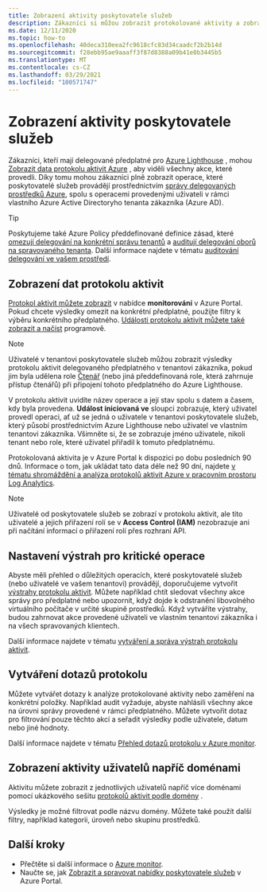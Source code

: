 ```yaml
---
title: Zobrazení aktivity poskytovatele služeb
description: Zákazníci si můžou zobrazit protokolované aktivity a zobrazit akce provedené poskytovateli služeb prostřednictvím delegované správy prostředků Azure.
ms.date: 12/11/2020
ms.topic: how-to
ms.openlocfilehash: 40deca310eea2fc9618cfc83d34caadcf2b2b14d
ms.sourcegitcommit: f28ebb95ae9aaaff3f87d8388a09b41e0b3445b5
ms.translationtype: MT
ms.contentlocale: cs-CZ
ms.lasthandoff: 03/29/2021
ms.locfileid: "100571747"
---
```

# <a name="view-service-provider-activity"></a>Zobrazení aktivity poskytovatele služeb

Zákazníci, kteří mají delegované předplatné pro [Azure Lighthouse](../overview.md) , mohou [Zobrazit data protokolu aktivit Azure](../../azure-monitor/essentials/platform-logs-overview.md) , aby viděli všechny akce, které provedli. Díky tomu mohou zákazníci plně zobrazit operace, které poskytovatelé služeb provádějí prostřednictvím [správy delegovaných prostředků Azure](../concepts/azure-delegated-resource-management.md), spolu s operacemi provedenými uživateli v rámci vlastního Azure Active Directoryho tenanta zákazníka (Azure AD).

> [!TIP]
> Poskytujeme také Azure Policy předdefinované definice zásad, které [omezují delegování na konkrétní správu tenantů](https://github.com/Azure/azure-policy/blob/master/built-in-policies/policyDefinitions/Lighthouse/AllowCertainManagingTenantIds_Deny.json) a [auditují delegování oborů na spravovaného tenanta](https://github.com/Azure/azure-policy/blob/master/built-in-policies/policyDefinitions/Lighthouse/Lighthouse_Delegations_Audit.json). Další informace najdete v tématu [auditování delegování ve vašem prostředí](view-manage-service-providers.md#audit-delegations-in-your-environment).

## <a name="view-activity-log-data"></a>Zobrazení dat protokolu aktivit

[Protokol aktivit můžete zobrazit](../../azure-monitor/essentials/activity-log.md#view-the-activity-log) v nabídce **monitorování** v Azure Portal. Pokud chcete výsledky omezit na konkrétní předplatné, použijte filtry k výběru konkrétního předplatného. [Události protokolu aktivit můžete také zobrazit a načíst](../../azure-monitor/essentials/activity-log.md#view-the-activity-log) programově.

> [!NOTE]
> Uživatelé v tenantovi poskytovatele služeb můžou zobrazit výsledky protokolu aktivit delegovaného předplatného v tenantovi zákazníka, pokud jim byla udělena role [Čtenář](../../role-based-access-control/built-in-roles.md#reader) (nebo jiná předdefinovaná role, která zahrnuje přístup čtenářů) při připojení tohoto předplatného do Azure Lighthouse.

V protokolu aktivit uvidíte název operace a její stav spolu s datem a časem, kdy byla provedena. **Událost iniciovaná ve** sloupci zobrazuje, který uživatel provedl operaci, ať už se jedná o uživatele v tenantovi poskytovatele služeb, který působí prostřednictvím Azure Lighthouse nebo uživatel ve vlastním tenantovi zákazníka. Všimněte si, že se zobrazuje jméno uživatele, nikoli tenant nebo role, které uživatel přiřadil k tomuto předplatnému.

Protokolovaná aktivita je v Azure Portal k dispozici po dobu posledních 90 dnů. Informace o tom, jak ukládat tato data déle než 90 dní, najdete [v tématu shromáždění a analýza protokolů aktivit Azure v pracovním prostoru Log Analytics](../../azure-monitor/essentials/activity-log.md).

> [!NOTE]
> Uživatelé od poskytovatele služeb se zobrazí v protokolu aktivit, ale tito uživatelé a jejich přiřazení rolí se v **Access Control (IAM)** nezobrazuje ani při načítání informací o přiřazení rolí přes rozhraní API.

## <a name="set-alerts-for-critical-operations"></a>Nastavení výstrah pro kritické operace

Abyste měli přehled o důležitých operacích, které poskytovatelé služeb (nebo uživatelé ve vašem tenantovi) provádějí, doporučujeme vytvořit [výstrahy protokolu aktivit](../../azure-monitor/alerts/activity-log-alerts.md). Můžete například chtít sledovat všechny akce správy pro předplatné nebo upozornit, když dojde k odstranění libovolného virtuálního počítače v určité skupině prostředků. Když vytváříte výstrahy, budou zahrnovat akce provedené uživateli ve vlastním tenantovi zákazníka i na všech spravovaných klientech.

Další informace najdete v tématu [vytváření a správa výstrah protokolu aktivit](../../azure-monitor/alerts/alerts-activity-log.md).

## <a name="create-log-queries"></a>Vytváření dotazů protokolu

Můžete vytvářet dotazy k analýze protokolované aktivity nebo zaměření na konkrétní položky. Například audit vyžaduje, abyste nahlásili všechny akce na úrovni správy provedené v rámci předplatného. Můžete vytvořit dotaz pro filtrování pouze těchto akcí a seřadit výsledky podle uživatele, datum nebo jiné hodnoty.

Další informace najdete v tématu [Přehled dotazů protokolu v Azure monitor](../../azure-monitor/logs/log-query-overview.md).

## <a name="view-user-activity-across-domains"></a>Zobrazení aktivity uživatelů napříč doménami

Aktivitu můžete zobrazit z jednotlivých uživatelů napříč více doménami pomocí ukázkového sešitu [protokolů aktivit podle domény](https://github.com/Azure/Azure-Lighthouse-samples/tree/master/templates/workbook-activitylogs-by-domain) .

Výsledky je možné filtrovat podle názvu domény. Můžete také použít další filtry, například kategorii, úroveň nebo skupinu prostředků.

## <a name="next-steps"></a>Další kroky

- Přečtěte si další informace o [Azure monitor](../../azure-monitor/index.yml).
- Naučte se, jak [Zobrazit a spravovat nabídky poskytovatele služeb](view-manage-service-providers.md) v Azure Portal.
